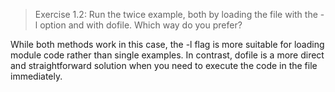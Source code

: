 > Exercise 1.2: Run the twice example, both by loading the file with the -l option and with dofile. Which way do you prefer?

While both methods work in this case, the -l flag is more suitable for loading module code rather than single examples. In contrast, dofile is a more direct and straightforward solution when you need to execute the code in the file immediately.
